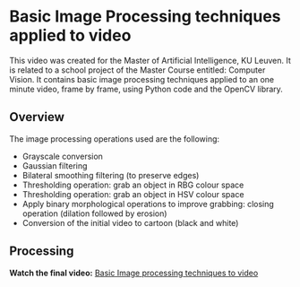 # Basic Image Processing techniques applied to video
This video was created for the Master of Artificial Intelligence, KU Leuven. It is related to a school project of the Master Course entitled: Computer Vision.
It contains basic image processing techniques applied to an one minute video, frame by frame, using Python code and the OpenCV library. 

## Overview

The image processing operations used are the following:
* Grayscale conversion
* Gaussian filtering
* Bilateral smoothing filtering (to preserve edges)
* Thresholding operation: grab an object in RBG colour space
* Thresholding operation: grab an object in HSV colour space
* Apply binary morphological operations to improve grabbing: closing operation (dilation followed by erosion)
* Conversion of the initial video to cartoon (black and white)

## Processing

**Watch the final video:** [Basic Image processing techniques to video](https://www.youtube.com/watch?v=ZdpguwfBGFc)
